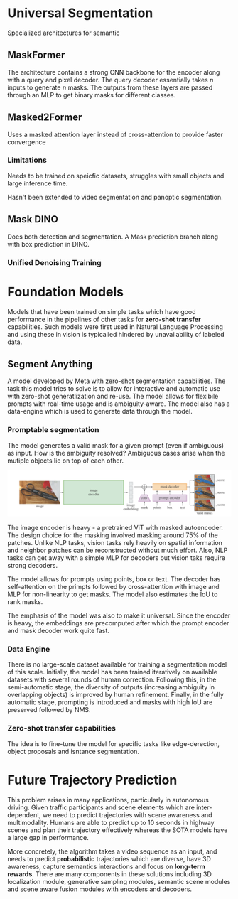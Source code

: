 # Universal Segmentation

Specialized architectures for semantic

## MaskFormer

The architecture contains a strong CNN backbone for the encoder along with a query and pixel decoder. The query decoder essentially takes $n$ inputs to generate $n$ masks. The outputs from these layers are passed through an MLP to get binary masks for different classes.

## Masked2Former

Uses a masked attention layer instead of cross-attention to provide faster convergence 

### Limitations

Needs to be trained on speicfic datasets, struggles with small objects and large inference time. 

Hasn't been extended to video segmentation and panoptic segmentation.

## Mask DINO

Does both detection and segmentation. A Mask prediction branch along with box prediction in DINO.

### Unified Denoising Training

# Foundation Models

Models that have been trained on simple tasks which have good performance in the pipelines of other tasks for **zero-shot transfer** capabilities. Such models were first used in Natural Language Processing and using these in vision is typicalled hindered by  unavailability of labeled data.

## Segment Anything

A model developed by Meta with zero-shot segmentation capabilities. The task this model tries to solve is to allow for interactive and automatic use with zero-shot generatlization and re-use. The model allows for flexibile prompts with real-time usage and is ambiguity-aware. The model also has a data-engine which is used to generate data through the model.

### Promptable segmentation

The model generates a valid mask for a given prompt (even if ambiguous) as input. How is the ambiguity resolved? Ambiguous cases arise when the mutiple objects lie on top of each other. 

![](/assets/img/Computer%20Vision/2024-05-03-17-21-39-image.png)

The image encoder is heavy - a pretrained ViT with masked autoencoder. The design choice for the masking involved masking around 75% of the patches. Unlike NLP tasks, vision tasks rely heavily on spatial information and neighbor patches can be reconstructed without much effort. Also, NLP tasks can get away with a simple MLP for decoders but vision taks require strong decoders.

The model allows for prompts using points, box or text. The decoder has self-attention on the primpts followed by cross-attention with image and MLP for non-linearity to get masks. The model also estimates the IoU to rank masks.

The emphasis of the model was also to make it universal. Since the encoder is heavy, the embeddings are precomputed after which the prompt encoder and mask decoder work quite fast. 

### Data Engine

There is no large-scale dataset available for training a segmentation model of this scale. Initially, the model has been trained iteratively on available datasets with several rounds of human correction. Following this, in the semi-automatic stage, the diversity of outputs (increasing ambiguity in overlapping objects) is improved by human refinement. Finally, in the fully automatic stage, prompting is introduced and masks with high IoU are preserved followed by NMS. 

### Zero-shot transfer capabilities

The idea is to fine-tune the model for specific tasks like edge-derection, object proposals and isntance segmentation.

# Future Trajectory Prediction

This problem arises in many applications, particularly in autonomous driving. Given traffic participants and scene elements which are inter-dependent, we need to predict trajectories with scene awareness and multimodality.  Humans are able to predict up to 10 seconds in highway scenes and plan their trajectory effectively whereas the SOTA models have a large gap in performance.

More concretely, the algorithm takes a video sequence as an input, and needs to predict **probabilistic** trajectories which are diverse, have 3D awareness, capture semantics interactions and focus on **long-term rewards**. There are many components in these solutions including 3D localization module, generative sampling modules, semantic scene modules and scene aware fusion modules with encoders and decoders.

# 
